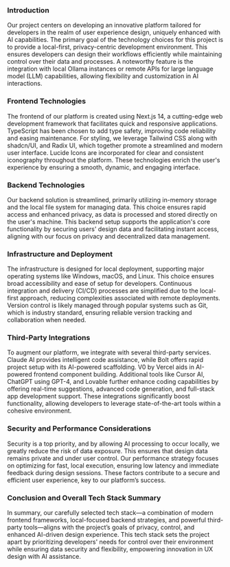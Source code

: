 ### Introduction

Our project centers on developing an innovative platform tailored for developers in the realm of user experience design, uniquely enhanced with AI capabilities. The primary goal of the technology choices for this project is to provide a local-first, privacy-centric development environment. This ensures developers can design their workflows efficiently while maintaining control over their data and processes. A noteworthy feature is the integration with local Ollama instances or remote APIs for large language model (LLM) capabilities, allowing flexibility and customization in AI interactions.

### Frontend Technologies

The frontend of our platform is created using Next.js 14, a cutting-edge web development framework that facilitates quick and responsive applications. TypeScript has been chosen to add type safety, improving code reliability and easing maintenance. For styling, we leverage Tailwind CSS along with shadcn/UI, and Radix UI, which together promote a streamlined and modern user interface. Lucide Icons are incorporated for clear and consistent iconography throughout the platform. These technologies enrich the user's experience by ensuring a smooth, dynamic, and engaging interface.

### Backend Technologies

Our backend solution is streamlined, primarily utilizing in-memory storage and the local file system for managing data. This choice ensures rapid access and enhanced privacy, as data is processed and stored directly on the user's machine. This backend setup supports the application's core functionality by securing users' design data and facilitating instant access, aligning with our focus on privacy and decentralized data management.

### Infrastructure and Deployment

The infrastructure is designed for local deployment, supporting major operating systems like Windows, macOS, and Linux. This choice ensures broad accessibility and ease of setup for developers. Continuous integration and delivery (CI/CD) processes are simplified due to the local-first approach, reducing complexities associated with remote deployments. Version control is likely managed through popular systems such as Git, which is industry standard, ensuring reliable version tracking and collaboration when needed.

### Third-Party Integrations

To augment our platform, we integrate with several third-party services. Claude AI provides intelligent code assistance, while Bolt offers rapid project setup with its AI-powered scaffolding. V0 by Vercel aids in AI-powered frontend component building. Additional tools like Cursor AI, ChatGPT using GPT-4, and Lovable further enhance coding capabilities by offering real-time suggestions, advanced code generation, and full-stack app development support. These integrations significantly boost functionality, allowing developers to leverage state-of-the-art tools within a cohesive environment.

### Security and Performance Considerations

Security is a top priority, and by allowing AI processing to occur locally, we greatly reduce the risk of data exposure. This ensures that design data remains private and under user control. Our performance strategy focuses on optimizing for fast, local execution, ensuring low latency and immediate feedback during design sessions. These factors contribute to a secure and efficient user experience, key to our platform’s success.

### Conclusion and Overall Tech Stack Summary

In summary, our carefully selected tech stack—a combination of modern frontend frameworks, local-focused backend strategies, and powerful third-party tools—aligns with the project’s goals of privacy, control, and enhanced AI-driven design experience. This tech stack sets the project apart by prioritizing developers' needs for control over their environment while ensuring data security and flexibility, empowering innovation in UX design with AI assistance.
